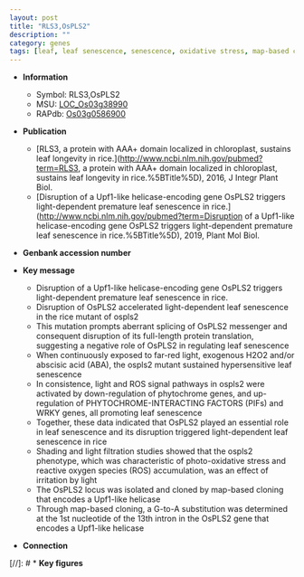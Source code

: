 ```yaml
---
layout: post
title: "RLS3,OsPLS2"
description: ""
category: genes
tags: [leaf, leaf senescence, senescence, oxidative stress, map-based cloning, stress, abscisic acid, reactive oxygen species, helicase]
---
```


* **Information**  
    + Symbol: RLS3,OsPLS2  
    + MSU: [LOC_Os03g38990](http://rice.uga.edu/cgi-bin/ORF_infopage.cgi?orf=LOC_Os03g38990)  
    + RAPdb: [Os03g0586900](https://rapdb.dna.affrc.go.jp/locus/?name=Os03g0586900)  

* **Publication**  
    + [RLS3, a protein with AAA+ domain localized in chloroplast, sustains leaf longevity in rice.](http://www.ncbi.nlm.nih.gov/pubmed?term=RLS3, a protein with AAA+ domain localized in chloroplast, sustains leaf longevity in rice.%5BTitle%5D), 2016, J Integr Plant Biol.
    + [Disruption of a Upf1-like helicase-encoding gene OsPLS2 triggers light-dependent premature leaf senescence in rice.](http://www.ncbi.nlm.nih.gov/pubmed?term=Disruption of a Upf1-like helicase-encoding gene OsPLS2 triggers light-dependent premature leaf senescence in rice.%5BTitle%5D), 2019, Plant Mol Biol.

* **Genbank accession number**  

* **Key message**  
    + Disruption of a Upf1-like helicase-encoding gene OsPLS2 triggers light-dependent premature leaf senescence in rice.
    + Disruption of OsPLS2 accelerated light-dependent leaf senescence in the rice mutant of ospls2
    + This mutation prompts aberrant splicing of OsPLS2 messenger and consequent disruption of its full-length protein translation, suggesting a negative role of OsPLS2 in regulating leaf senescence
    + When continuously exposed to far-red light, exogenous H2O2 and/or abscisic acid (ABA), the ospls2 mutant sustained hypersensitive leaf senescence
    + In consistence, light and ROS signal pathways in ospls2 were activated by down-regulation of phytochrome genes, and up-regulation of PHYTOCHROME-INTERACTING FACTORS (PIFs) and WRKY genes, all promoting leaf senescence
    + Together, these data indicated that OsPLS2 played an essential role in leaf senescence and its disruption triggered light-dependent leaf senescence in rice
    + Shading and light filtration studies showed that the ospls2 phenotype, which was characteristic of photo-oxidative stress and reactive oxygen species (ROS) accumulation, was an effect of irritation by light
    + The OsPLS2 locus was isolated and cloned by map-based cloning that encodes a Upf1-like helicase
    + Through map-based cloning, a G-to-A substitution was determined at the 1st nucleotide of the 13th intron in the OsPLS2 gene that encodes a Upf1-like helicase

* **Connection**  

[//]: # * **Key figures**  


